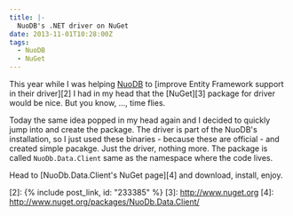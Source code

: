 ```yaml
---
title: |-
  NuoDB's .NET driver on NuGet
date: 2013-11-01T10:28:00Z
tags:
  - NuoDB
  - NuGet
---
```

This year while I was helping [NuoDB][1] to [improve Entity Framework support in their driver][2] I had in my head that the [NuGet][3] package for driver would be nice. But you know, ..., time flies.

<!-- excerpt -->

Today the same idea popped in my head again and I decided to quickly jump into and create the package. The driver is part of the NuoDB's installation, so I just used these binaries - because these are official - and created simple pacakge. Just the driver, nothing more. The package is called `NuoDb.Data.Client` same as the namespace where the code lives.

Head to [NuoDb.Data.Client's NuGet page][4] and download, install, enjoy.

[1]: http://www.nuodb.com
[2]: {% include post_link, id: "233385" %}
[3]: http://www.nuget.org
[4]: http://www.nuget.org/packages/NuoDb.Data.Client/